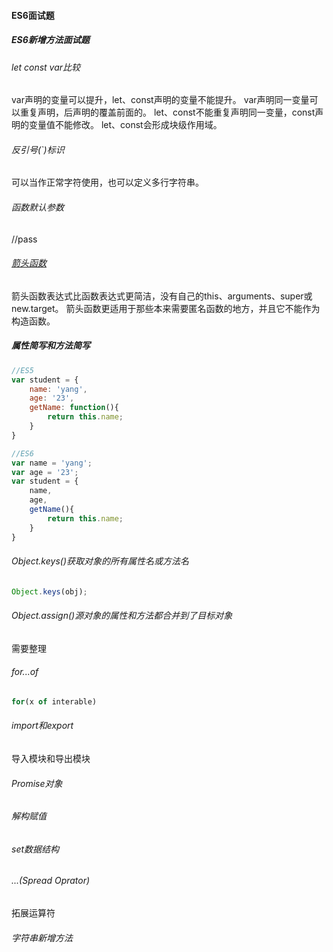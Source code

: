 #### ES6面试题
##### ES6新增方法面试题

###### let const var比较
var声明的变量可以提升，let、const声明的变量不能提升。
var声明同一变量可以重复声明，后声明的覆盖前面的。
let、const不能重复声明同一变量，const声明的变量值不能修改。
let、const会形成块级作用域。

###### 反引号(`)标识
可以当作正常字符使用，也可以定义多行字符串。 

###### 函数默认参数
//pass
###### [箭头函数](https://developer.mozilla.org/zh-CN/docs/Web/JavaScript/Reference/Functions/Arrow_functions)
箭头函数表达式比函数表达式更简洁，没有自己的this、arguments、super或new.target。
箭头函数更适用于那些本来需要匿名函数的地方，并且它不能作为构造函数。

##### 属性简写和方法简写
```JavaScript
//ES5
var student = {
	name: 'yang',
	age: '23',
	getName: function(){
		return this.name;
	}
}

//ES6
var name = 'yang';
var age = '23';
var student = {
	name,
	age,
	getName(){
		return this.name;
	}
}
```
###### Object.keys()获取对象的所有属性名或方法名
```JavaScript
Object.keys(obj);
```
###### Object.assign()源对象的属性和方法都合并到了目标对象
需要整理
###### for...of
```JavaScript
for(x of interable)
```
###### import和export
导入模块和导出模块
###### Promise对象
###### 解构赋值
###### set数据结构
###### ...(Spread Oprator)
拓展运算符
###### 字符串新增方法